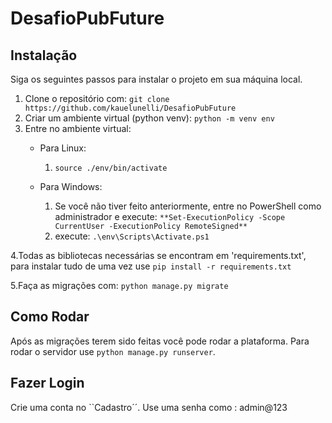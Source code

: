 # DesafioPubFuture

## Instalação

Siga os seguintes passos para instalar o projeto em sua máquina local.

1. Clone o repositório com: ``git clone https://github.com/kauelunelli/DesafioPubFuture``
2. Criar um ambiente virtual (python venv): ``python -m venv env``
3. Entre no ambiente virtual:
    - Para Linux:
      1. ``source ./env/bin/activate``
      
    - Para Windows:
      1. Se você não tiver feito anteriormente, entre no PowerShell como administrador e execute: ``**Set-ExecutionPolicy -Scope CurrentUser -ExecutionPolicy RemoteSigned**``
      2. execute: ``.\env\Scripts\Activate.ps1``
      
4.Todas as bibliotecas necessárias se encontram em 'requirements.txt', para instalar tudo de uma vez use `pip install -r requirements.txt`



5.Faça as migrações com: ``python manage.py migrate``

## Como Rodar

Após as migrações terem sido feitas você pode rodar a plataforma. Para rodar o servidor use ``python manage.py runserver``.


## Fazer Login

Crie uma conta no ``Cadastro´´.
Use uma senha como : admin@123
